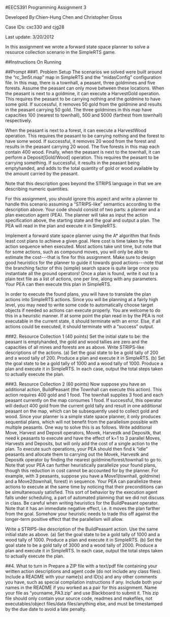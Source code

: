 #EECS391 Programming Assignment 3

Developed By:Chien-Hung Chen and Christopher Gross

Case IDs: cxc330 and cjg28

Last update: 3/20/2012

In this assignment we wrote a forward state space planner to solve a resource collection scenario in the SimpleRTS game. 

##Instructions On Running


##Prompt
###1. Problem Setup
The scenarios we solved were built around the “rc_3m5t.map” map in SimpleRTS and the “midasConfig” configuration file. In this map, there is a townhall, a peasant, three goldmines and five forests.  Assume the peasant can  only  move between these locations. When the peasant is next to a goldmine, it can execute a HarvestGold operation. This requires the peasant to be carrying nothing and the goldmine to have some gold. If successful, it removes 50 gold from the goldmine and results in the peasant carrying 50 gold. The three goldmines in this map have capacities 100 (nearest to townhall), 500 and 5000 (farthest from townhall) respectively. 

When the peasant is next to a forest, it can execute a HarvestWood operation. This requires the peasant to be carrying nothing and the forest to have some wood. If successful, it removes 20 wood from the forest and results in the peasant carrying 20 wood. The five forests in this map each contain 400 wood. Finally, when the peasant is next to the townhall, it can perform a Deposit[Gold/Wood] operation. This requires the peasant to be carrying  something. If successful, it results in the peasant being emptyhanded, and adds to the total quantity of gold or wood available by the amount carried by the peasant.

Note that this description goes beyond the STRIPS language in that we are describing numeric quantities. 

For this assignment, you should ignore this aspect and write a planner to handle this scenario assuming a “STRIPS-like” semantics according to the description above. Your code should consist of two parts: a planner and a plan execution agent (PEA). The planner will take as input the action specification above, the starting state and the goal and output a plan. The PEA will read in the plan and execute it in SimpleRTS. 

Implement a forward state space planner using the A* algorithm that finds least cost plans to achieve a given goal. Here cost is time taken by the action sequence when executed. Most actions take unit time, but note that for some actions, such as compound moves, you will only be able to estimate the cost---that is fine for this assignment. Make sure to design good heuristics for the planner to guide it towards good actions---note that the branching factor of this (simple) search space is quite large once you instantiate all the ground operators! Once a plan is found, write it out to a plain text file as a list of actions, one per line, along with any parameters. Your PEA can then execute this plan in SimpleRTS.

In order to execute the found plans, you will have to translate the plan actions into SimpleRTS actions. Since you will be planning at a fairly high level, you may need to write some code to automatically choose target objects if needed so actions can execute properly. You are welcome to do this in a heuristic 
manner. If at some point the plan read in by the PEA is not executable in the current state, it should terminate with an error. Else, if all actions could be executed, it should terminate with a “success” output.

###2. Resource Collection 1 (40 points)
Set the initial state to be: the peasant is emptyhanded, the gold and wood tallies are zero and the capacities of all mines and forests are as above. Write STRIPS-like descriptions of  the actions. 
(a) Set the goal state to be a gold tally of 200 and a wood tally of 200. Produce a plan and execute it in SimpleRTS. 
(b) Set the goal state to be a gold tally of 1000 and a wood tally of 1000. Produce a plan and execute it in SimpleRTS. In each case, output the total steps taken to actually execute the plan.

###3. Resource Collection 2 (60 points)
Now suppose you have an additional action, BuildPeasant (the Townhall can execute this action). This action requires 400 gold and 1 food. The townhall supplies 3 food and each peasant currently on the map consumes 1 food. If successful,  this operator will deduct 400 gold from the current gold tally and result in one additional peasant on the map, which can be subsequently used to collect gold and wood. Since your planner is a simple state space planner, it only produces sequential plans, which will not benefit from the parallelism possible with multiple peasants. One way to solve this is as follows. Write additional Move, Harvest and Deposit operators, Movek, Harvestk and Depositk, that need k peasants to execute and have the effect of k=1 to 3 parallel Moves, Harvests and Deposits, but will only add the cost of a single action to the plan. To execute such operations, your PEA should then find k “idle” peasants and allocate them to carrying out the Movek, Harvestk and Depositk operator by finding the nearest goldmine/forest/townhall to go to. Note that your PEA can further heuristically parallelize your found plans, though this reduction in cost cannot be accounted for by the planner. For example, with 3 peasants, 
suppose you have a Move1(townhall, goldmine) and a Move2(townhall, forest) in sequence. Your PEA can parallelize these actions to execute at the same time by noticing that their preconditions can be simultaneously satisfied. This sort of  behavior by the execution agent falls under scheduling, a part of 
automated planning that we did not discuss in class.  Be careful  when writing heuristics for the BuildPeasant operator. Note that it has an immediate negative effect, i.e. it moves the plan farther from the goal. Somehow your heuristic needs to trade this off against the longer-term positive effect that the parallelism will allow. 

Write a STRIPS-like description of the BuildPeasant action. Use the same initial state as above. 
(a) Set the goal state to be a gold tally of 1000 and a wood tally of 1000. Produce a plan and execute it in SimpleRTS. 
(b)  Set the goal state to be a gold tally of 3000 and a wood tally of 2000. Produce a plan and execute it in SimpleRTS. In each case, output the total steps taken to actually execute the plan.

##4. What to turn in
Prepare a ZIP file with a text/pdf file containing your written action descriptions and agent code (do not include any class files). Include a README with your name(s) and ID(s) and any other comments you have, such as special compilation instructions if any. Include both your names in the README if you 
worked as a pair for this assignment. Name your file as “yourname_PA3.zip” and use Blackboard to submit it.  This zip file should only contain your  source code, readmes and makefiles, not executables/object files/data files/anything else, and  must be timestamped by the due date to avoid a late penalty.